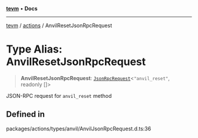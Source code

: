 [**tevm**](../../README.md) • **Docs**

***

[tevm](../../modules.md) / [actions](../README.md) / AnvilResetJsonRpcRequest

# Type Alias: AnvilResetJsonRpcRequest

> **AnvilResetJsonRpcRequest**: [`JsonRpcRequest`](../../index/type-aliases/JsonRpcRequest.md)\<`"anvil_reset"`, readonly []\>

JSON-RPC request for `anvil_reset` method

## Defined in

packages/actions/types/anvil/AnvilJsonRpcRequest.d.ts:36
